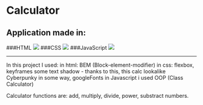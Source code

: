 # Calculator

## Application made in:

###HTML 
![](https://cdn4.iconfinder.com/data/icons/social-media-logos-6/512/96-html5-48.png)
###CSS 
![](https://cdn3.iconfinder.com/data/icons/social-media-logos-flat-colorful-1/2048/5351_-_CSS3-64.png)
###JavaScript
![](https://cdn2.iconfinder.com/data/icons/designer-skills/128/code-programming-javascript-software-develop-command-language-64.png) 

------------
In this project I used: in html: BEM (Block-element-modifier) in css: flexbox, keyframes some text shadow - thanks to this, this calc lookalike Cyberpunky in some way, googleFonts in Javascript i used OOP (Class Calculator)

Calculator functions are: add, multiply, divide, power, substract numbers.


